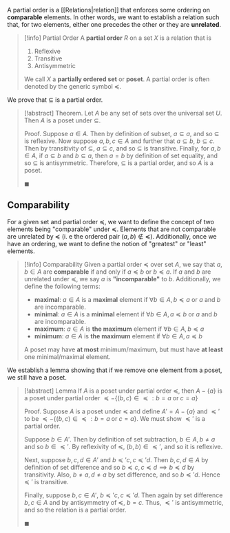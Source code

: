 A partial order is a [[Relations|relation]] that enforces some ordering on **comparable** elements. In other words, we want to establish a relation such that, for two elements, either one precedes the other or they are **unrelated**.

> [!info] Partial Order
> A **partial order** $R$ on a set $X$ is a relation that is
> 1. Reflexive
> 2. Transitive
> 3. Antisymmetric
>
> We call $X$ a **partially ordered set** or **poset**. A partial order is often denoted by the generic symbol $\preceq$.

We prove that $\subseteq$ is a partial order.

> [!abstract] Theorem.
> Let $A$ be any set of sets over the universal set $U$. Then $A$ is a poset under $\subseteq$.
> 
> Proof.
> Suppose $a \in A$. Then by definition of subset, $a \subseteq a$, and so $\subseteq$ is reflexive. Now suppose $a, b, c \in A$ and further that $a \subseteq b$, $b \subseteq c$. Then by transitivity of $\subseteq$, $a \subseteq c$, and so $\subseteq$ is transitive. Finally, for $a, b \in A$, if $a \subseteq b$ and $b \subseteq a$, then $a = b$ by definition of set equality, and so $\subseteq$ is antisymmetric. Therefore, $\subseteq$ is a partial order, and so $A$ is a poset.
> 
> $\blacksquare$

## Comparability

For a given set and partial order $\preceq$, we want to define the concept of two elements being "comparable" under $\preceq$. Elements that are not comparable are unrelated by $\preceq$ (i. e the ordered pair $(a, b) \not \in \preceq$). Additionally, once we have an ordering, we want to define the notion of "greatest" or "least" elements.

> [!info] Comparability
> Given a partial order $\preceq$ over set $A$, we say that $a, b \in A$ are **comparable** if and only if $a \preceq b$ or $b \preceq a$. If $a$ and $b$ are unrelated under $\preceq$, we say $a$ is **"incomparable"** to $b$. Additionally, we define the following terms:
> 
> - **maximal**: $a \in A$ is a **maximal** element if $\forall b \in A, b \preceq a$ or $a$ and $b$ are incomparable.
> - **minimal**: $a \in A$ is a **minimal** element if $\forall b \in A, a \preceq b$ or $a$ and $b$ are incomparable.
> - **maximum**: $a \in A$ is **the maximum** element if $\forall b \in A, b \preceq a$
> - **minimum**: $a \in A$ is **the maximum** element if $\forall b \in A, a \preceq b$
> 
> A poset may have **at most** minimum/maximum, but must have **at least** one minimal/maximal element.

We establish a lemma showing that if we remove one element from a poset, we still have a poset.

> [!abstract] Lemma
> If $A$ is a poset under partial order $\preceq$, then $A - \{ a \}$ is a poset under partial order $\preceq - \{(b, c) \in \preceq : b = a \; \text{or} \; c = a \}$
> 
> Proof. 
> Suppose $A$ is a poset under $\preceq$ and define $A' = A - \{a\}$ and $\preceq'$ to be $\preceq - \{ (b, c) \in \preceq : b = a \; \text{or} \; c = a \}$. We must show $\preceq'$ is a partial order.
> 
> Suppose $b \in A'$. Then by definition of set subtraction, $b \in A, b \neq a$ and so $b \in \preceq'$. By reflexivity of $\preceq$, $(b, b) \in \preceq'$, and so it is reflexive.
> 
> Next, suppose $b, c, d \in A'$ and $b \preceq' c, c \preceq' d$. Then $b, c, d \in A$ by definition of set difference and so $b \preceq c, c \preceq d \implies b \preceq d$ by transitivity. Also, $b \neq a, d \neq a$ by set difference, and so $b \preceq' d$. Hence $\preceq'$ is transitive.
> 
> Finally, suppose $b, c \in A'$, $b \preceq' c, c \preceq' d$. Then again by set difference $b, c \in A$ and by antisymmetry of $\preceq$, $b = c$. Thus, $\preceq'$ is antisymmetric, and so the relation is a partial order.
> 
> $\blacksquare$